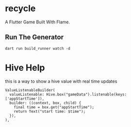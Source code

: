 # recycle

A Flutter Game Built With Flame.

## Run The Generator

```
dart run build_runner watch -d
```

# Hive Help

this is a way to show a hive value with real time updates

```
ValueListenableBuilder(
  valueListenable: Hive.box("gameData").listenable(keys: ['appStartTime']),
  builder: ((context, box, child) {
    final time = box.get("appStartTime");
    return Text("start time: $time");
  }),
),
```
